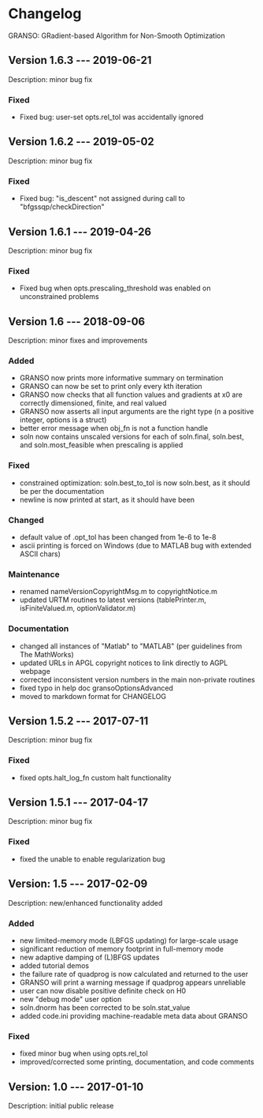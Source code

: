 # Changelog

GRANSO: GRadient-based Algorithm for Non-Smooth Optimization


## Version 1.6.3 --- 2019-06-21

Description: minor bug fix

### Fixed

- Fixed bug: user-set opts.rel_tol was accidentally ignored


## Version 1.6.2 --- 2019-05-02

Description: minor bug fix

### Fixed

- Fixed bug: "is_descent" not assigned during call to "bfgssqp/checkDirection"


## Version 1.6.1 --- 2019-04-26

Description: minor bug fix

### Fixed

- Fixed bug when opts.prescaling_threshold was enabled on unconstrained problems


## Version 1.6 --- 2018-09-06

Description: minor fixes and improvements

### Added

- GRANSO now prints more informative summary on termination
- GRANSO can now be set to print only every kth iteration
- GRANSO now checks that all function values and gradients at x0 are
  correctly dimensioned, finite, and real valued
- GRANSO now asserts all input arguments are the right type (n a positive
  integer, options is a struct)
- better error message when obj_fn is not a function handle
- soln now contains unscaled versions for each of soln.final, soln.best,
  and soln.most_feasible when prescaling is applied

### Fixed

- constrained optimization: soln.best_to_tol is now soln.best, as it should
  be per the documentation
- newline is now printed at start, as it should have been

### Changed

- default value of .opt_tol has been changed from 1e-6 to 1e-8
- ascii printing is forced on Windows (due to MATLAB bug with extended
  ASCII chars)

### Maintenance

- renamed nameVersionCopyrightMsg.m to copyrightNotice.m
- updated URTM routines to latest versions (tablePrinter.m,
  isFiniteValued.m, optionValidator.m)

### Documentation

- changed all instances of "Matlab" to "MATLAB" (per guidelines from The
  MathWorks)
- updated URLs in APGL copyright notices to link directly to AGPL webpage
- corrected inconsistent version numbers in the main non-private routines
- fixed typo in help doc gransoOptionsAdvanced
- moved to markdown format for CHANGELOG


## Version 1.5.2 --- 2017-07-11

Description: minor bug fix

### Fixed

- fixed opts.halt_log_fn custom halt functionality


## Version 1.5.1 --- 2017-04-17

Description: minor bug fix

### Fixed

- fixed the unable to enable regularization bug


## Version: 1.5 --- 2017-02-09

Description: new/enhanced functionality added

### Added

- new limited-memory mode (LBFGS updating) for large-scale usage
- significant reduction of memory footprint in full-memory mode
- new adaptive damping of (L)BFGS updates
- added tutorial demos
- the failure rate of quadprog is now calculated and returned to the user
- GRANSO will print a warning message if quadprog appears unreliable
- user can now disable positive definite check on H0
- new "debug mode" user option
- soln.dnorm has been corrected to be soln.stat_value
- added code.ini providing machine-readable meta data about GRANSO

### Fixed

- fixed minor bug when using opts.rel_tol
- improved/corrected some printing, documentation, and code comments


## Version: 1.0 --- 2017-01-10
Description: initial public release
